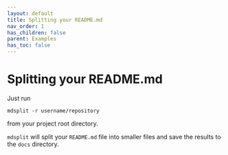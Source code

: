 ```yaml
---
layout: default
title: Splitting your README.md
nav_order: 1
has_children: false
parent: Examples
has_toc: false
---
```

# Splitting your README.md

Just run 

```
mdsplit -r username/repository
```

from your project root directory. 

`mdsplit` will split your `README.md` file into smaller files and save the results to the `docs` directory. 





<!-- Generated with mdsplit: https://github.com/alandefreitas/mdsplit -->
